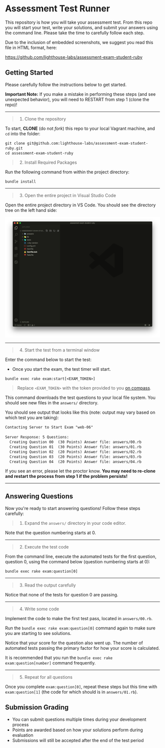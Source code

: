 # Assessment Test Runner

This repository is how you will take your assessment test. From this repo you will start your test, write your solutions, and submit your answers using the command line. Please take the time to carefully follow each step.

Due to the inclusion of embedded screenshots, we suggest you read this file in HTML format, here:

<https://github.com/lighthouse-labs/assessment-exam-student-ruby>

## Getting Started

Please carefully follow the instructions below to get started.

**Important Note:** If you make a mistake in performing these steps (and see unexpected behavior), you will need to RESTART from step 1 (clone the repo)!

---

> 1. Clone the repository

To start, **CLONE** (do not _fork_) this repo to your local Vagrant machine, and `cd` into the folder:

```terminal
git clone git@github.com:lighthouse-labs/assessment-exam-student-ruby.git
cd assessment-exam-student-ruby
```

> 2. Install Required Packages

Run the following command from within the project directory:

```terminal
bundle install
```

---

> 3. Open the entire project in Visual Studio Code

Open the entire project directory in VS Code. You should see the directory tree on the left hand side:

![screenshot of vscode](./img/1-vscode.png)

---

> 4. Start the test from a terminal window

Enter the command below to start the test:

- Once you start the exam, the test timer will start.

```terminal
bundle exec rake exam:start[<EXAM_TOKEN>]
```

> Replace `<EXAM_TOKEN>` with the token provided to you [on compass](https://web.compass.lighthouselabs.com/4c01411e-afe1-464c-a9aa-d5157bb9c2b1).

This command downloads the test questions to your local file system. You should see new files in the `answers/` directory.

You should see output that looks like this (note: output may vary based on which test you are taking):

```
Contacting Server to Start Exam "web-06"

Server Response: 5 Questions:
  Creating Question 00  (30 Points) Answer file: answers/00.rb
  Creating Question 01  (30 Points) Answer file: answers/01.rb
  Creating Question 02  (20 Points) Answer file: answers/02.rb
  Creating Question 03  (20 Points) Answer file: answers/03.rb
  Creating Question 04  (20 Points) Answer file: answers/04.rb
```

If you see an error, please let the proctor know. **You may need to re-clone and restart the process from step 1 if the problem persists!**

---

## Answering Questions

Now you're ready to start answering questions! Follow these steps carefully:

> 1. Expand the `answers/` directory in your code editor.

Note that the question numbering starts at 0.

---

> 2. Execute the test code

From the command line, execute the automated tests for the first question, question 0, using the command below (question numbering starts at 0):

```terminal
bundle exec rake exam:question[0]
```

---

> 3. Read the output carefully

Notice that none of the tests for question 0 are passing.

---

> 4. Write some code

Implement the code to make the first test pass, located in `answers/00.rb`.

Run the `bundle exec rake exam:question[0]` command again to make sure you are starting to see solutions.

Notice that your score for the question also went up. The number of automated tests passing the primary factor for how your score is calculated.

It is recommended that you run the `bundle exec rake exam:question[number]` command frequently.

---

> 5. Repeat for all questions

Once you complete `exam:question[0]`, repeat these steps but this time with `exam:question[1]` (the code for which should is in `answers/01.rb`).

## Submission Grading

- You can submit questions multiple times during your development process
- Points are awarded based on how your solutions perform during evaluation
- Submissions will still be accepted after the end of the test period
